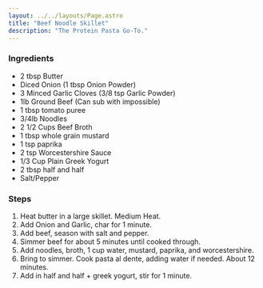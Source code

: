 ```yaml
---
layout: ../../layouts/Page.astro
title: "Beef Noodle Skillet"
description: "The Protein Pasta Go-To."
---
```


### Ingredients

*   2 tbsp Butter
*   Diced Onion (1 tbsp Onion Powder)
*   3 Minced Garlic Cloves (3/8 tsp Garlic Powder)
*   1lb Ground Beef (Can sub with impossible)
*   1 tbsp tomato puree
*   3/4lb Noodles
*   2 1/2 Cups Beef Broth
*   1 tbsp whole grain mustard
*   1 tsp paprika
*   2 tsp Worcestershire Sauce
*   1/3 Cup Plain Greek Yogurt
*   2 tbsp half and half
*   Salt/Pepper

### Steps

1.  Heat butter in a large skillet. Medium Heat.
2.  Add Onion and Garlic, char for 1 minute.
3.  Add beef, season with salt and pepper.
4.  Simmer beef for about 5 minutes until cooked through.
5.  Add noodles, broth, 1 cup water, mustard, paprika, and worcestershire.
6.  Bring to simmer. Cook pasta al dente, adding water if needed. About 12 minutes.
7.  Add in half and half + greek yogurt, stir for 1 minute.